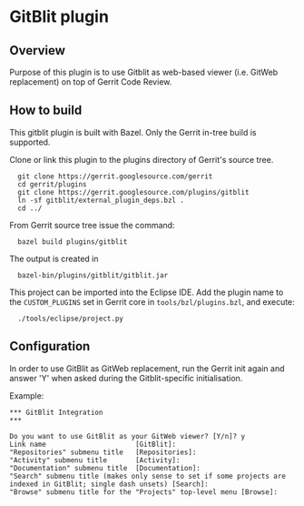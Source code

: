 GitBlit plugin
==============

Overview
--------
Purpose of this plugin is to use Gitblit as web-based viewer
(i.e. GitWeb replacement) on top of Gerrit Code Review.

How to build
------------

This gitblit plugin is built with Bazel.
Only the Gerrit in-tree build is supported.

Clone or link this plugin to the plugins directory of Gerrit's source
tree.

```
  git clone https://gerrit.googlesource.com/gerrit
  cd gerrit/plugins
  git clone https://gerrit.googlesource.com/plugins/gitblit
  ln -sf gitblit/external_plugin_deps.bzl .
  cd ../
```

From Gerrit source tree issue the command:

```
  bazel build plugins/gitblit
```

The output is created in

```
  bazel-bin/plugins/gitblit/gitblit.jar
```

This project can be imported into the Eclipse IDE.
Add the plugin name to the `CUSTOM_PLUGINS` set in
Gerrit core in `tools/bzl/plugins.bzl`, and execute:

```
  ./tools/eclipse/project.py
```

Configuration
-------------
In order to use GitBlit as GitWeb replacement, run the Gerrit init
again and answer 'Y' when asked during the Gitblit-specific initialisation.

Example:

```
*** GitBlit Integration
***

Do you want to use GitBlit as your GitWeb viewer? [Y/n]? y
Link name                      [GitBlit]:
"Repositories" submenu title   [Repositories]:
"Activity" submenu title       [Activity]:
"Documentation" submenu title  [Documentation]:
"Search" submenu title (makes only sense to set if some projects are indexed in GitBlit; single dash unsets) [Search]:
"Browse" submenu title for the "Projects" top-level menu [Browse]:
```
